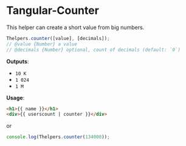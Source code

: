 # Tangular-Counter

This helper can create a short value from big numbers.

```javascript
Thelpers.counter([value], [decimals]);
// @value {Number} a value
// @decimals {Number} optional, count of decimals (default: `0`)
```

__Outputs__:

- `10 K`
- `1 024`
- `1 M`

__Usage__:

```html
<h1>{{ name }}</h1>
<div>{{ userscount | counter }}</div>
```

or

```javascript
console.log(Thelpers.counter(134000));
```